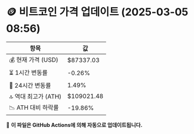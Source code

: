 # 🪙 비트코인 가격 업데이트 (2025-03-05 08:56)

| 항목                | 값 |
|--------------------|----------------|
| 💰 현재 가격 (USD) | $87337.03 |
| ⏳ 1시간 변동률    | -0.26% |
| 📆 24시간 변동률   | 1.49% |
| 🔝 역대 최고가 (ATH) | $109021.48 |
| 📉 ATH 대비 하락률 | -19.86% |

🔄 **이 파일은 GitHub Actions에 의해 자동으로 업데이트됩니다.**
